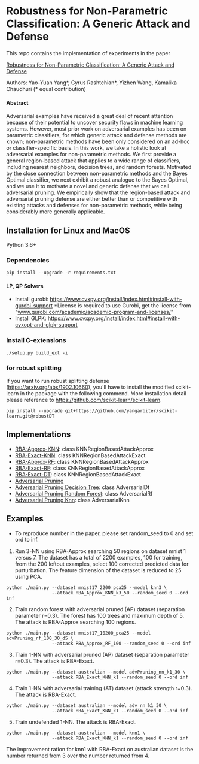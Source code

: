 # Robustness for Non-Parametric Classification: A Generic Attack and Defense

This repo contains the implementation of experiments in the paper

[Robustness for Non-Parametric Classification: A Generic Attack and Defense](https://arxiv.org/abs/1906.03310)

Authors: Yao-Yuan Yang*, Cyrus Rashtchian*, Yizhen Wang, Kamalika Chaudhuri (* equal contribution)

#### Abstract

Adversarial examples have received a great deal of recent attention because of their potential to uncover security flaws in machine learning systems. However, most prior work on adversarial examples has been on parametric classifiers, for which generic attack and defense methods are known; non-parametric methods have been only considered on an ad-hoc or classifier-specific basis. In this work, we take a holistic look at adversarial examples for non-parametric methods. We first provide a general region-based attack that applies to a wide range of classifiers, including nearest neighbors, decision trees, and random forests. Motivated by the close connection between non-parametric methods and the Bayes Optimal classifier, we next exhibit a robust analogue to the Bayes Optimal, and we use it to motivate a novel and generic defense that we call adversarial pruning. We empirically show that the region-based attack and adversarial pruning defense are either better than or competitive with existing attacks and defenses for non-parametric methods, while being considerably more generally applicable.


## Installation for Linux and MacOS

Python 3.6+

### Dependencies

```
pip install --upgrade -r requirements.txt
```

#### LP, QP Solvers

- Install gurobi: https://www.cvxpy.org/install/index.html#install-with-gurobi-support
*License is required to use Gurobi, get the license from "www.gurobi.com/academic/academic-program-and-licenses/"
- Install GLPK: https://www.cvxpy.org/install/index.html#install-with-cvxopt-and-glpk-support

### Install C-extensions
```
./setup.py build_ext -i
```

### for robust splitting
If you want to run robust splitting defense (https://arxiv.org/abs/1902.10660),
you'll have to install the modified scikit-learn in the package with the
following commend. More installation detail please reference to
https://github.com/scikit-learn/scikit-learn.

```
pip install --upgrade git+https://github.com/yangarbiter/scikit-learn.git@robustDT
```

## Implementations

- [RBA-Approx-KNN](nnattack/attacks/nns/nn_attack.py): class KNNRegionBasedAttackApprox
- [RBA-Exact-KNN](nnattack/attacks/nns/nn_attack.py): class KNNRegionBasedAttackExact
- [RBA-Approx-RF](nnattack/attacks/trees/rf_attack.py): class KNNRegionBasedAttackApprox
- [RBA-Exact-RF](nnattack/attacks/trees/rf_attack.py): class KNNRegionBasedAttackApprox
- [RBA-Exact-DT](nnattack/attacks/trees/dt_opt.py): class KNNRegionBasedAttackExact
- [Adversarial Pruning](nnattack/models/defense.py)
- [Adversarial Pruning Decision Tree](nnattack/models/adversarial_dt.py): class AdversarialDt
- [Adversarial Pruning Random Forest](nnattack/models/adversarial_dt.py): class AdversarialRf
- [Adversarial Pruning Knn](nnattack/models/adversarial_knn.py): class AdversarialKnn

## Examples

- To reproduce number in the paper, please set random_seed to 0 and set ord to
  inf.

1. Run 3-NN using RBA-Approx searching 50 regions on dataset mnist 1 versus 7.
   The dataset has a total of 2200 examples, 100 for training, from the 200
   leftout examples, select 100 corrected predicted data for purturbation.
   The feature dimension of the dataset is reduced to 25 using PCA.
```
python ./main.py --dataset mnist17_2200_pca25 --model knn3 \
                 --attack RBA_Approx_KNN_k3_50 --random_seed 0 --ord inf
```

2. Train random forest with adversarial pruned (AP) dataset (separation parameter r=0.3).
   The forest has 100 trees and maximum depth of 5.
   The attack is RBA-Approx searching 100 regions.
```
python ./main.py --dataset mnist17_10200_pca25 --model advPruning_rf_100_30_d5 \
                 --attack RBA_Approx_RF_100 --random_seed 0 --ord inf
```

3. Train 1-NN with adversarial pruned (AP) dataset (separation parameter r=0.3).
  The attack is RBA-Exact.
```
python ./main.py --dataset australian --model advPruning_nn_k1_30 \
                 --attack RBA_Exact_KNN_k1 --random_seed 0 --ord inf
```

4. Train 1-NN with adversarial training (AT) dataset (attack strength r=0.3).
  The attack is RBA-Exact.
```
python ./main.py --dataset australian --model adv_nn_k1_30 \
                 --attack RBA_Exact_KNN_k1 --random_seed 0 --ord inf
```

5. Train undefended 1-NN. The attack is RBA-Exact.
```
python ./main.py --dataset australian --model knn1 \
                 --attack RBA_Exact_KNN_k1 --random_seed 0 --ord inf
```

The improvement ration for knn1 with RBA-Exact on australian dataset  is the
number returned from 3 over the number returned from 4.
